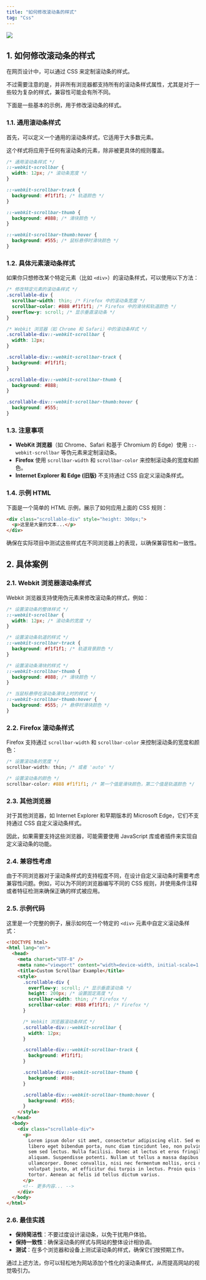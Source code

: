 ```yaml
---
title: "如何修改滚动条的样式"
tag: "Css"
---
```


<img src="../imgs/61/01.webp" />

## 1\. 如何修改滚动条的样式

在网页设计中，可以通过 CSS 来定制滚动条的样式。

不过需要注意的是，并非所有浏览器都支持所有的滚动条样式属性，尤其是对于一些较为复杂的样式，兼容性可能会有所不同。

下面是一些基本的示例，用于修改滚动条的样式。

### 1.1. 通用滚动条样式

首先，可以定义一个通用的滚动条样式，它适用于大多数元素。

这个样式将应用于任何有滚动条的元素，除非被更具体的规则覆盖。

```css
/* 通用滚动条样式 */
::-webkit-scrollbar {
  width: 12px; /* 滚动条宽度 */
}

::-webkit-scrollbar-track {
  background: #f1f1f1; /* 轨道颜色 */
}

::-webkit-scrollbar-thumb {
  background: #888; /* 滑块颜色 */
}

::-webkit-scrollbar-thumb:hover {
  background: #555; /* 鼠标悬停时滑块颜色 */
}
```

### 1.2. 具体元素滚动条样式

如果你只想修改某个特定元素（比如 `<div>`）的滚动条样式，可以使用以下方法：

```css
/* 修改特定元素的滚动条样式 */
.scrollable-div {
  scrollbar-width: thin; /* Firefox 中的滚动条宽度 */
  scrollbar-color: #888 #f1f1f1; /* Firefox 中的滑块和轨道颜色 */
  overflow-y: scroll; /* 显示垂直滚动条 */
}

/* Webkit 浏览器（如 Chrome 和 Safari）中的滚动条样式 */
.scrollable-div::-webkit-scrollbar {
  width: 12px;
}

.scrollable-div::-webkit-scrollbar-track {
  background: #f1f1f1;
}

.scrollable-div::-webkit-scrollbar-thumb {
  background: #888;
}

.scrollable-div::-webkit-scrollbar-thumb:hover {
  background: #555;
}
```

### 1.3. 注意事项

- **WebKit 浏览器**（如 Chrome、Safari 和基于 Chromium 的 Edge）使用 `::-webkit-scrollbar` 等伪元素来定制滚动条。
- **Firefox** 使用 `scrollbar-width` 和 `scrollbar-color` 来控制滚动条的宽度和颜色。
- **Internet Explorer 和 Edge (旧版)** 不支持通过 CSS 自定义滚动条样式。

### 1.4. 示例 HTML

下面是一个简单的 HTML 示例，展示了如何应用上面的 CSS 规则：

```html
<div class="scrollable-div" style="height: 300px;">
  <p>这里是大量的文本...</p>
</div>
```

确保在实际项目中测试这些样式在不同浏览器上的表现，以确保兼容性和一致性。

## 2\. 具体案例

### 2.1. Webkit 浏览器滚动条样式

Webkit 浏览器支持使用伪元素来修改滚动条的样式，例如：

```css
/* 设置滚动条的整体样式 */
::-webkit-scrollbar {
  width: 12px; /* 滚动条的宽度 */
}

/* 设置滚动条轨道的样式 */
::-webkit-scrollbar-track {
  background: #f1f1f1; /* 轨道背景颜色 */
}

/* 设置滚动条滑块的样式 */
::-webkit-scrollbar-thumb {
  background: #888; /* 滑块颜色 */
}

/* 当鼠标悬停在滚动条滑块上时的样式 */
::-webkit-scrollbar-thumb:hover {
  background: #555; /* 悬停时滑块颜色 */
}
```

### 2.2. Firefox 滚动条样式

Firefox 支持通过 `scrollbar-width` 和 `scrollbar-color` 来控制滚动条的宽度和颜色：

```css
/* 设置滚动条的宽度 */
scrollbar-width: thin; /* 或者 'auto' */

/* 设置滚动条的颜色 */
scrollbar-color: #888 #f1f1f1; /* 第一个值是滑块颜色，第二个值是轨道颜色 */
```

### 2.3. 其他浏览器

对于其他浏览器，如 Internet Explorer 和早期版本的 Microsoft Edge，它们不支持通过 CSS 自定义滚动条样式。

因此，如果需要支持这些浏览器，可能需要使用 JavaScript 库或者插件来实现自定义滚动条的功能。

### 2.4. 兼容性考虑

由于不同浏览器对于滚动条样式的支持程度不同，在设计自定义滚动条时需要考虑兼容性问题。例如，可以为不同的浏览器编写不同的 CSS 规则，并使用条件注释或者特征检测来确保正确的样式被应用。

### 2.5. 示例代码

这里是一个完整的例子，展示如何在一个特定的 `<div>` 元素中自定义滚动条样式：

```html
<!DOCTYPE html>
<html lang="en">
  <head>
    <meta charset="UTF-8" />
    <meta name="viewport" content="width=device-width, initial-scale=1.0" />
    <title>Custom Scrollbar Example</title>
    <style>
      .scrollable-div {
        overflow-y: scroll; /* 显示垂直滚动条 */
        height: 200px; /* 设置固定高度 */
        scrollbar-width: thin; /* Firefox */
        scrollbar-color: #888 #f1f1f1; /* Firefox */
      }

      /* Webkit 浏览器滚动条样式 */
      .scrollable-div::-webkit-scrollbar {
        width: 12px;
      }

      .scrollable-div::-webkit-scrollbar-track {
        background: #f1f1f1;
      }

      .scrollable-div::-webkit-scrollbar-thumb {
        background: #888;
      }

      .scrollable-div::-webkit-scrollbar-thumb:hover {
        background: #555;
      }
    </style>
  </head>
  <body>
    <div class="scrollable-div">
      <p>
        Lorem ipsum dolor sit amet, consectetur adipiscing elit. Sed euismod,
        libero eget bibendum porta, nunc diam tincidunt leo, non pulvinar dui
        sem sed lectus. Nulla facilisi. Donec at lectus et eros fringilla
        aliquam. Suspendisse potenti. Nullam ut tellus a massa dapibus
        ullamcorper. Donec convallis, nisi nec fermentum mollis, orci nulla
        volutpat justo, at efficitur dui turpis in lectus. Proin quis faucibus
        tortor. Aenean ac felis id tellus dictum varius.
      </p>
      <!-- 更多内容... -->
    </div>
  </body>
</html>
```

### 2.6. 最佳实践

- **保持简洁性**：不要过度设计滚动条，以免干扰用户体验。
- **保持一致性**：确保滚动条的样式与网站的整体设计相协调。
- **测试**：在多个浏览器和设备上测试滚动条的样式，确保它们按预期工作。

通过上述方法，你可以轻松地为网站添加个性化的滚动条样式，从而提高网站的视觉吸引力。
